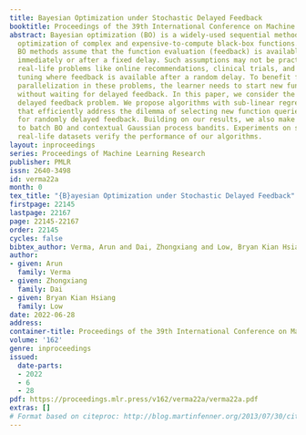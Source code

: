 ```yaml
---
title: Bayesian Optimization under Stochastic Delayed Feedback
booktitle: Proceedings of the 39th International Conference on Machine Learning
abstract: Bayesian optimization (BO) is a widely-used sequential method for zeroth-order
  optimization of complex and expensive-to-compute black-box functions. The existing
  BO methods assume that the function evaluation (feedback) is available to the learner
  immediately or after a fixed delay. Such assumptions may not be practical in many
  real-life problems like online recommendations, clinical trials, and hyperparameter
  tuning where feedback is available after a random delay. To benefit from the experimental
  parallelization in these problems, the learner needs to start new function evaluations
  without waiting for delayed feedback. In this paper, we consider the BO under stochastic
  delayed feedback problem. We propose algorithms with sub-linear regret guarantees
  that efficiently address the dilemma of selecting new function queries while waiting
  for randomly delayed feedback. Building on our results, we also make novel contributions
  to batch BO and contextual Gaussian process bandits. Experiments on synthetic and
  real-life datasets verify the performance of our algorithms.
layout: inproceedings
series: Proceedings of Machine Learning Research
publisher: PMLR
issn: 2640-3498
id: verma22a
month: 0
tex_title: "{B}ayesian Optimization under Stochastic Delayed Feedback"
firstpage: 22145
lastpage: 22167
page: 22145-22167
order: 22145
cycles: false
bibtex_author: Verma, Arun and Dai, Zhongxiang and Low, Bryan Kian Hsiang
author:
- given: Arun
  family: Verma
- given: Zhongxiang
  family: Dai
- given: Bryan Kian Hsiang
  family: Low
date: 2022-06-28
address:
container-title: Proceedings of the 39th International Conference on Machine Learning
volume: '162'
genre: inproceedings
issued:
  date-parts:
  - 2022
  - 6
  - 28
pdf: https://proceedings.mlr.press/v162/verma22a/verma22a.pdf
extras: []
# Format based on citeproc: http://blog.martinfenner.org/2013/07/30/citeproc-yaml-for-bibliographies/
---
```


